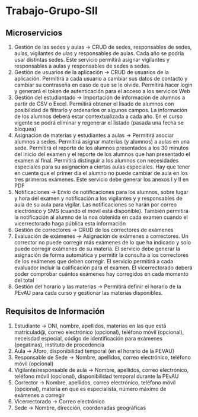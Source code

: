 # Trabajo-Grupo-SII

## Microservicios
1. Gestión de las sedes y aulas -> CRUD de sedes, responsables de sedes, aulas, vigilantes de ulas y responsables de aulas. Cada año se podría usar distintas sedes. Este servicio permitirá asignar vigilantes y responsables a aulas y responsables de sedes a sedes.
2. Gestión de usuarios de la aplicación -> CRUD de usuarios de la aplicación. Permitirá a cada usuario a cambiar sus datos de contacto y cambiar su contraseña en caso de que se le olvide. Permitirá hacer login y generará el token de autenticación para el acceso a los servicios Web
3. Gestión del estudiantado	-> Importación de información de alumnos a partir de CSV o Excel. Permitirá obtener el lisado de alumnos con posibilidad de filtrarlo y ordenarlos or algunos campos. La información de los alumnos deberá estar contextualizada a cada año. En el curso vigente se podrá eliminar y regenerar el listado (pasada una fecha se bloquea)
4. Asignación de materias y estudiantes a aulas	-> Permitirá asociar alumnos a sedes. Permitirá asignar materias (y alumnos) a aulas en una sede. Permitirá el reporte de los alumnos presentados a los 30 minutos del inicio del examen y el reporte de los alumnos que han presentado el examen al final. Permitirá distinguir a los alumnos con necesidades especiales para su asignación a ciertas aulas especiales. Hay que tener en cuenta que el primer día el alumno no puede cambiar de aula en los tres primeros exámenes. Este servicio debe generar los anexos I y II en PDF
5. Notificaciones -> Envío de notificaciones para los alumnos, sobre lugar y hora del examen y notificación a los vigilantes y y responsables de aula de su aula para vigilar. Las notificaciones se harán por correo electrónico y SMS (cuando el móvil está disponible). También permitirá la notificación al alumno de la noa obtenida en cada examen cuando el vicerrectorado haga pública esta información
6. Gestión de correctores	-> CRUD de los correctores de exámenes
7. Evaluación de exámenes	-> Asignación de exámenes a correctores. Un corrector no puede corregir más exámenes de lo que ha indicado y solo puede corregir exámenes de su materia. El servicio debe generar la asignación de forma automática y permitir la consulta a los correctores de los exámenes que deben corregir. El servicio permitirá a cada evaluador incluir la calificación para el examen. El vicerrectorado deberá poder comprobar cuántos exámenes hay corregidos en cada momento del total
8. Gestión del horario y las materias	-> Permitirá definir el horario de la PEvAU para cada curso y gestionar las materias disponibles.

## Requisitos de Información
1. Estudiante -> DNI, nombre, apellidos, materias en las que está matriculad@, correo electrónico (opcional), teléfono móvil (opcional), neceisdad especial, código de identificación para exámenes (pegatinas), instituto de procedencia
2. Aula -> Aforo, disponibilidad temporal (en el horario de la PEVAU)
3. Responsable de Sede -> Nombre, apellidos, correo electrónico, teléfono móvil (opcional)
4. Vigilante/responsable de aula -> Nombre, apellidos, correo electrónico, teléfono móvil (opcional), disponibilidad temporal durante la PEvAU
5. Corrector -> Nombre, apellidos, correo electrónico, teléfono móvil (opcional), materia en que es especialista, número máximo de exámenes a corregir
6. Vicerrectorado -> Correo electrónico
7. Sede -> Nombre, dirección, coordenadas geográficas

